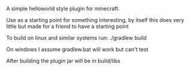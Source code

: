 A simple helloworld style plugin for minecraft.

Use as a starting point for something interesting, by itself this does very
little but made for a friend to have a starting point

To build on linux and similar systems run:
./gradlew build

On windows I assume gradlew.bat will work but can't test


After building the plugin jar will be in build/libs



